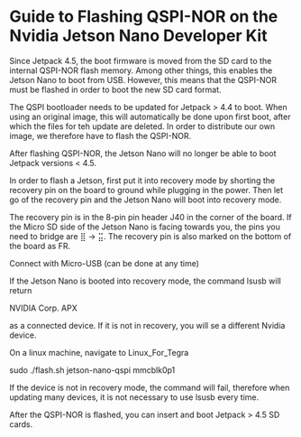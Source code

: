 # Guide to Flashing QSPI-NOR on the Nvidia Jetson Nano Developer Kit

Since Jetpack 4.5, the boot firmware is moved from the SD card to the internal QSPI-NOR flash memory. Among other things, this enables the Jetson Nano to boot from USB. However, this means that the QSPI-NOR must be flashed in order to boot the new SD card format.

The QSPI bootloader needs to be updated for Jetpack > 4.4 to boot. When using an original image, this will automatically be done upon first boot, after which the files for teh update are deleted. In order to distribute our own image, we therefore have to flash the QSPI-NOR.

After flashing QSPI-NOR, the Jetson Nano will no longer be able to boot Jetpack versions < 4.5.

In order to flash a Jetson, first put it into recovery mode by shorting the recovery pin on the board to ground while plugging in the power. Then let go of the recovery pin and the Jetson Nano will boot into recovery mode. 

The recovery pin is in the 8-pin pin header J40 in the corner of the board. If the Micro SD side of the Jetson Nano is facing towards you, the pins you need to bridge are ⣿ -> ⣭. The recovery pin is also marked on the bottom of the board as FR.

Connect with Micro-USB (can be done at any time)

If the Jetson Nano is booted into recovery mode, the command lsusb will return

NVIDIA Corp. APX

as a connected device. If it is not in recovery, you will se a different Nvidia device.

On a linux machine, navigate to Linux_For_Tegra

sudo ./flash.sh jetson-nano-qspi mmcblk0p1

If the device is not in recovery mode, the command will fail, therefore when updating many devices, it is not necessary to use lsusb every time.

After the QSPI-NOR is flashed, you can insert and boot Jetpack > 4.5 SD cards.